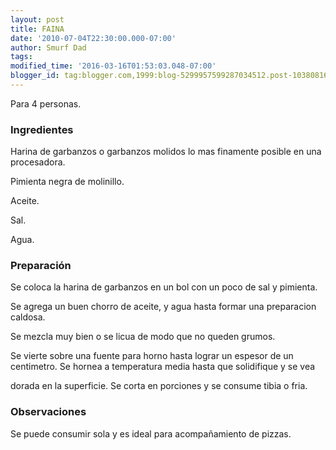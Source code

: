 ```yaml
---
layout: post
title: FAINA
date: '2010-07-04T22:30:00.000-07:00'
author: Smurf Dad
tags: 
modified_time: '2016-03-16T01:53:03.048-07:00'
blogger_id: tag:blogger.com,1999:blog-5299957599287034512.post-1038081663478255148
---
```


Para 4 personas.

<h3>Ingredientes</h3>

Harina de garbanzos o garbanzos molidos lo mas finamente posible en una procesadora.

Pimienta negra de molinillo.

Aceite.

Sal.

Agua.

<h3>Preparación</h3>

Se coloca la harina de garbanzos en un bol con un poco de sal y pimienta.

Se agrega un buen chorro de aceite, y agua hasta formar una preparacion caldosa.

Se mezcla muy bien o se licua de modo que no queden grumos.

Se vierte sobre una fuente para horno hasta lograr un espesor de un centimetro. Se hornea a temperatura media hasta que solidifique y se vea

dorada en la superficie. Se corta en porciones y se consume tibia o fria.

<h3>Observaciones</h3>

Se puede consumir sola y es ideal para acompañamiento de pizzas.

